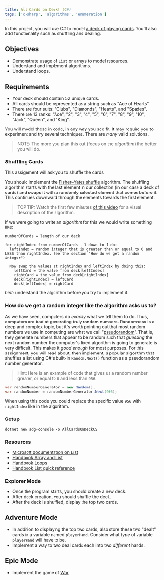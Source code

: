 ```yaml
---
title: All Cards on Deck! (C#)
tags: ['c-sharp', 'algorithms', 'enumeration']
---
```


In this project, you will use C# to model [a deck of playing cards](https://en.wikipedia.org/wiki/standard_52-card_deck). You'll also add functionality such as shuffling and dealing.

## Objectives

- Demonstrate usage of `List` or arrays to model resources.
- Understand and implement algorithms.
- Understand loops.

## Requirements

- Your deck should contain 52 unique cards.
- All cards should be represented as a string such as "Ace of Hearts"
- There are four suits: "Clubs", "Diamonds", "Hearts", and "Spades".
- There are 13 ranks: "Ace", "2", "3", "4", "5", "6", "7", "8", "9", "10",
  "Jack", "Queen", and "King".

You will model these in code, in any way you see fit. It may require you to experiment and try several techniques. There are _many_ valid solutions.

> NOTE: The more you plan this out (focus on the _algorithm_) the better you will do.

### Shuffling Cards

This assignment will ask you to shuffle the cards

You should implement the [Fisher–Yates shuffle](https://en.wikipedia.org/wiki/Fisher%E2%80%93Yates_shuffle) algorithm. The shuffling algorithm starts with the last element in our collection (in our case a deck of cards) and swaps it with a randomly selected element that comes before it. This continues downward through the elements towards the first element.

> TOP TIP: Watch the first few minutes [of this video](https://www.youtube.com/watch?v=tLxBwSL3lPQ) for a visual description of the algorithm.

If we were going to write an _algorithm_ for this we would write something like:

```
numberOfCards = length of our deck

for rightIndex from numberOfCards - 1 down to 1 do:
  leftIndex = random integer that is greater than or equal to 0 and LESS than rightIndex. See the section "How do we get a random integer")

  Now swap the values at rightIndex and leftIndex by doing this:
    leftCard = the value from deck[leftIndex]
    rightCard = the value from deck[rightIndex]
    deck[rightIndex] = leftCard
    deck[leftIndex] = rightCard
```

_hint:_ understand the algorithm before you try to implement it.

### How do we get a random integer like the algorithm asks us to?

As we have seen, computers do _exactly_ what we tell them to do. Thus, computers are bad at generating truly random numbers. Randomness is a deep and complex topic, but it's worth pointing out that most random numbers we use in computing are what we call "[pseudorandom](https://en.wikipedia.org/wiki/pseudorandomness)". That is, they generate numbers that appear to be random such that _guessing_ the next random number the computer's fixed algorithm is going to generate is very difficult. This makes it _good enough_ for most purposes. For this assignment, you will read about, then implement, a popular algorithm that shuffles a list using C#'s built-in `Random.Next()` function as a pseudorandom number generator.

> Hint: Here is an example of code that gives us a random number greater, or equal to `0` and less than `956`.

```csharp
var randomNumberGenerator = new Random();
var randomNumber = randomNumberGenerator.Next(956);
```

When using this code you could replace the specific value `956` with `rightIndex` like in the algorithm.

### Setup

```shell
dotnet new sdg-console -o AllCardsOnDeckCS
```

### Resources

- [Microsoft documentation on List](https://docs.microsoft.com/en-us/dotnet/api/system.collections.generic.list-1?view=netcore-3.1)
- [Handbook Array and List](https://handbook.suncoast.io/cs-arrays)
- [Handbook Loops](https://handbook.suncoast.io/cs-loops)
- [Handbook List quick reference](https://handbook.suncoast.io/lessons/misc-quick-reference/cs-list)

### Explorer Mode

- Once the program starts, you should create a new deck.
- After deck creation, you should shuffle the deck.
- After the deck is shuffled, display the top two cards.

## Adventure Mode

- In addition to displaying the top two cards, also store these two "dealt" cards in a variable named `playerHand`. Consider what _type_ of variable `playerHand` will have to be.
- Implement a way to two deal cards each into two _different_ hands.

## Epic Mode

- Implement the game of [War][1]

[1]: https://en.wikipedia.org/wiki/War_(card_game)
